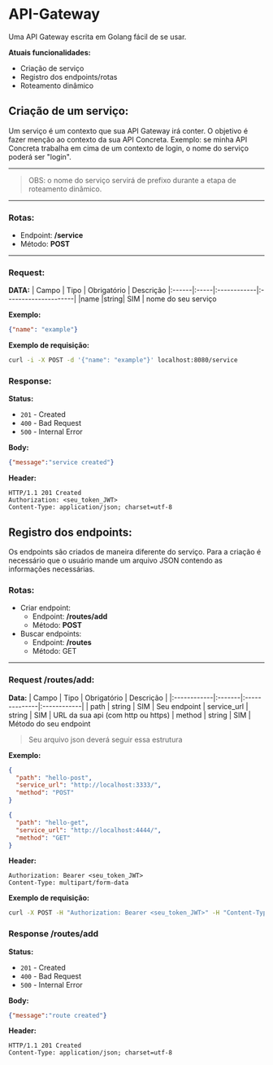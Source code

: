 # API-Gateway
Uma API Gateway escrita em Golang fácil de se usar.

**Atuais funcionalidades:**
- Criação de serviço
- Registro dos endpoints/rotas
- Roteamento dinâmico

## Criação de um serviço:
Um serviço é um contexto que sua API Gateway irá conter. O objetivo é fazer menção ao contexto da sua API Concreta. 
Exemplo: se minha API Concreta trabalha em cima de um contexto de login, o nome do serviço poderá ser "login". 

---
> OBS: o nome do serviço servirá de prefixo durante a etapa de roteamento dinâmico.
---

### Rotas:
* Endpoint: **/service**
* Método: **POST**
---

### Request:

**DATA:**
| Campo | Tipo | Obrigatório | Descrição
|:------|:-----|:------------|:---------------------|
|name   |string|    SIM      | nome do seu serviço

**Exemplo:**
```json
{"name": "example"}
```
**Exemplo de requisição:**
```sh
curl -i -X POST -d '{"name": "example"}' localhost:8080/service
```

### Response:

**Status:**
* `201` - Created
* `400` - Bad Request
* `500` - Internal Error

**Body:**
```json
{"message":"service created"}
```
**Header:**
```
HTTP/1.1 201 Created
Authorization: <seu_token_JWT>
Content-Type: application/json; charset=utf-8
```

## Registro dos endpoints:
Os endpoints são criados de maneira diferente do serviço. Para a criação é necessário que o usuário mande um arquivo JSON contendo as informações necessárias. 

### Rotas:
- Criar endpoint:
  * Endpoint: **/routes/add**
  * Método: **POST**
- Buscar endpoints:
  * Endpoint: **/routes**
  * Método: GET

---
 
### Request /routes/add:
**Data:**
|  Campo      |  Tipo  |  Obrigatório  |  Descrição  |
|:------------|:-------|:--------------|:------------|
| path        | string |      SIM      | Seu endpoint
| service_url | string |      SIM      | URL da sua api (com http ou https)
| method      | string |      SIM      | Método do seu endpoint

> Seu arquivo json deverá seguir essa estrutura

**Exemplo:**
```json
{
  "path": "hello-post",
  "service_url": "http://localhost:3333/",
  "method": "POST"
}

{
  "path": "hello-get",
  "service_url": "http://localhost:4444/",
  "method": "GET"
}
```

**Header:**
```
Authorization: Bearer <seu_token_JWT>
Content-Type: multipart/form-data
```

**Exemplo de requisição:**
```sh
curl -X POST -H "Authorization: Bearer <seu_token_JWT>" -H "Content-Type: multipart/form-data" -F file=@/caminho/do/arquivo.json localhost:8080/routes/add
```

### Response /routes/add

**Status:**
* `201` - Created
* `400` - Bad Request
* `500` - Internal Error

**Body:**
```json
{"message":"route created"}
```
**Header:**
```
HTTP/1.1 201 Created
Content-Type: application/json; charset=utf-8
```




  

